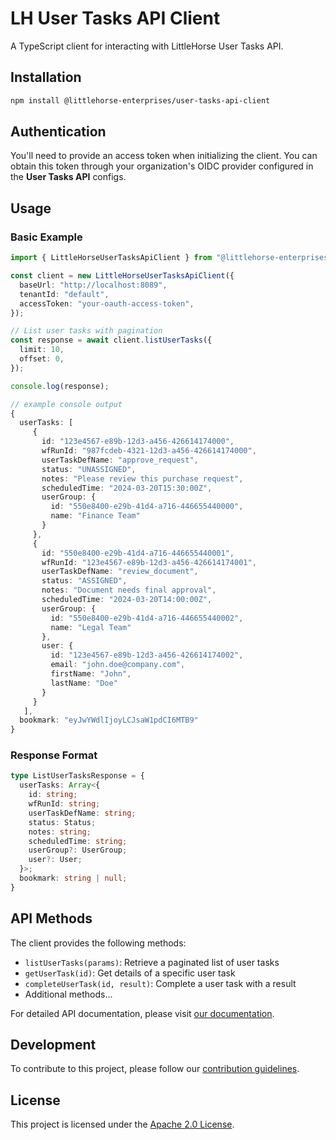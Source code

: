 # LH User Tasks API Client

A TypeScript client for interacting with LittleHorse User Tasks API.

## Installation

```bash
npm install @littlehorse-enterprises/user-tasks-api-client
```

## Authentication

You'll need to provide an access token when initializing the client. You can obtain this token through your organization's OIDC provider configured in the **User Tasks API** configs.

## Usage

### Basic Example

```typescript
import { LittleHorseUserTasksApiClient } from "@littlehorse-enterprises/user-tasks-api-client";

const client = new LittleHorseUserTasksApiClient({
  baseUrl: "http://localhost:8089",
  tenantId: "default",
  accessToken: "your-oauth-access-token", 
});

// List user tasks with pagination
const response = await client.listUserTasks({
  limit: 10,
  offset: 0,
});

console.log(response);
```

```typescript
// example console output
{
  userTasks: [
     {
       id: "123e4567-e89b-12d3-a456-426614174000",
       wfRunId: "987fcdeb-4321-12d3-a456-426614174000",
       userTaskDefName: "approve_request",
       status: "UNASSIGNED",
       notes: "Please review this purchase request",
       scheduledTime: "2024-03-20T15:30:00Z",
       userGroup: {
         id: "550e8400-e29b-41d4-a716-446655440000",
         name: "Finance Team"
       }
     },
     {
       id: "550e8400-e29b-41d4-a716-446655440001",
       wfRunId: "123e4567-e89b-12d3-a456-426614174001",
       userTaskDefName: "review_document",
       status: "ASSIGNED",
       notes: "Document needs final approval",
       scheduledTime: "2024-03-20T14:00:00Z",
       userGroup: {
         id: "550e8400-e29b-41d4-a716-446655440002",
         name: "Legal Team"
       },
       user: {
         id: "123e4567-e89b-12d3-a456-426614174002",
         email: "john.doe@company.com",
         firstName: "John",
         lastName: "Doe"
       }
     }
   ],
  bookmark: "eyJwYWdlIjoyLCJsaW1pdCI6MTB9"
}
```

### Response Format

```typescript
type ListUserTasksResponse = {
  userTasks: Array<{
    id: string;
    wfRunId: string;
    userTaskDefName: string;
    status: Status;
    notes: string;
    scheduledTime: string;
    userGroup?: UserGroup;
    user?: User;
  }>;
  bookmark: string | null;
}
```

## API Methods

The client provides the following methods:

- `listUserTasks(params)`: Retrieve a paginated list of user tasks
- `getUserTask(id)`: Get details of a specific user task
- `completeUserTask(id, result)`: Complete a user task with a result
- Additional methods...

For detailed API documentation, please visit [our documentation](https://littlehorse.dev/docs/overview).

## Development

To contribute to this project, please follow our [contribution guidelines](https://github.com/littlehorse-enterprises/lh-user-tasks-api-client/blob/main/CONTRIBUTING.md).

## License

This project is licensed under the [Apache 2.0 License](LICENSE).
